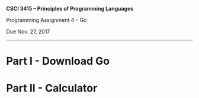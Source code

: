 **CSCI 3415 – Principles of Programming Languages**

Programming Assignment 4 – Go

Due Nov. 27, 2017 

-----------------
# Part I - Download Go 

# Part II - Calculator
